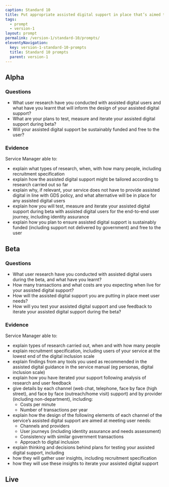 ```yaml
---
caption: Standard 10
title: Put appropriate assisted digital support in place that’s aimed towards those who genuinely need it.
tags:
  - prompt
  - version-1
layout: prompt
permalink: /version-1/standard-10/prompts/
eleventyNavigation:
  key: version-1-standard-10-prompts
  title: Standard 10 prompts
  parent: version-1
---
```


## Alpha

### Questions

- What user research have you conducted with assisted digital users and what have you learnt that will inform the design of your assisted digital support?
- What are your plans to test, measure and iterate your assisted digital support during beta?
- Will your assisted digital support be sustainably funded and free to the user?

### Evidence

Service Manager able to:

- explain what types of research, when, with how many people, including recruitment specification
- explain how the assisted digital support might be tailored according to research carried out so far
- explain why, if relevant, your service does not have to provide assisted digital in line with GDS policy, and what alternative will be in place for any assisted digital users
- explain how you will test, measure and iterate your assisted digital support during beta with assisted digital users for the end-to-end user journey, including identity assurance
- explain how you plan to ensure assisted digital support is sustainably funded (including support not delivered by government) and free to the user

## Beta

### Questions

- What user research have you conducted with assisted digital users during the beta, and what have you learnt?
- How many transactions and what costs are you expecting when live for your assisted digital support?
- How will the assisted digital support you are putting in place meet user needs?
- How will you test your assisted digital support and use feedback to iterate your assisted digital support during the beta?

### Evidence

Service Manager able to:

- explain types of research carried out, when and with how many people
- explain recruitment specification, including users of your service at the lowest end of the digital inclusion scale
- explain findings from any tools you used as recommended in the assisted digital guidance in the service manual (eg personas, digital inclusion scale)
- explain how you have iterated your support following analysis of research and user feedback
- give details by each channel (web chat, telephone, face by face (high street), and face by face (outreach/home visit) support) and by provider (including non-department), including:
  - Costs per minute
  - Number of transactions per year
- explain how the design of the following elements of each channel of the service’s assisted digital support are aimed at meeting user needs:
  - Channels and providers
  - User journeys (including identity assurance and needs assessment)
  - Consistency with similar government transactions
  - Approach to digital inclusion
- explain thinking and decisions behind plans for testing your assisted digital support, including
- how they will gather user insights, including recruitment specification
- how they will use these insights to iterate your assisted digital support

## Live

